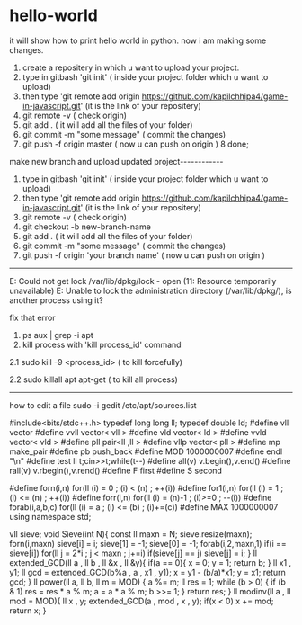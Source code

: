 # hello-world
it will show how to print hello world in python.
now i am making some changes.



1.  create a repositery in which u want to upload your project.
2. type in gitbash 'git init' ( inside your project folder which u want to upload)
3. then type 'git remote add origin https://github.com/kapilchhipa4/game-in-javascript.git' (it is the link of your repositery)
4.  git remote -v  ( check origin)
5. git add . ( it will add all the files of your folder)
6. git commit -m "some message"  ( commit the changes)
7. git  push -f origin master   ( now u can push on origin )
8 done;




make new branch and upload updated project------------

1.  type in gitbash 'git init' ( inside your project folder which u want to upload)
2. then type 'git remote add origin https://github.com/kapilchhipa4/game-in-javascript.git' (it is the link of your repositery)
3. git remote -v  ( check origin)
4. git checkout -b new-branch-name
5. git add . ( it will add all the files of your folder)
6. git commit -m "some message"  ( commit the changes)
7. git  push -f origin 'your branch name'   ( now u can push on origin )


-------------------------------------------------------------------------------------------
E: Could not get lock /var/lib/dpkg/lock - open (11: Resource temporarily unavailable)
E: Unable to lock the administration directory (/var/lib/dpkg/), is another process using it?

fix that error

1. ps aux | grep -i apt
2. kill process with 'kill process_id' command 

 2.1 sudo kill -9 <process_id>  ( to kill forcefully)
 
 2.2 sudo killall apt apt-get ( to kill all process)
 
 --------------------------------------------------------------------------------------------------
 how to edit a file
 sudo -i gedit /etc/apt/sources.list
























#include<bits/stdc++.h>
typedef long long ll;
typedef double ld;
#define vll vector<ll>
#define vvll vector< vll >
#define vld vector< ld >
#define vvld vector< vld >
#define pll pair<ll ,ll >
#define vllp vector< pll >
#define mp make_pair
#define pb push_back
#define MOD 1000000007
#define endl "\n"
#define test ll t;cin>>t;while(t--)
#define all(v) v.begin(),v.end()
#define rall(v) v.rbegin(),v.rend()
#define F first
#define S second

#define forn(i,n) for(ll (i) = 0 ; (i) < (n) ; ++(i))
#define for1(i,n) for(ll (i) = 1 ; (i) <= (n) ; ++(i))
#define forr(i,n) for(ll (i) = (n)-1 ; (i)>=0 ; --(i))
#define forab(i,a,b,c) for(ll (i) = a ; (i) <= (b) ; (i)+=(c))
#define MAX 1000000007
using namespace std;

vll sieve;
void Sieve(int N){
 const ll maxn = N;
 sieve.resize(maxn);
 forn(i,maxn) sieve[i] = i;
 sieve[1] = -1;
 sieve[0] = -1;
 forab(i,2,maxn,1) if(i == sieve[i]) for(ll j = 2*i ; j < maxn ; j+=i) if(sieve[j] == j) sieve[j] = i;
}
ll extended_GCD(ll a , ll b , ll &x , ll &y){
 if(a == 0){
     x = 0;
     y = 1;
     return b;
 }
 ll x1 , y1;
 ll gcd = extended_GCD(b%a , a , x1 , y1);
 x = y1 - (b/a)*x1; 
 y = x1;
 return gcd;
}
ll power(ll a, ll b, ll m = MOD) {
    a %= m;
    ll res = 1;
    while (b > 0) {
        if (b & 1)
            res = res * a % m;
        a = a * a % m;
        b >>= 1;
    }
    return res;
}
ll modinv(ll a , ll mod = MOD){
 ll x , y;
 extended_GCD(a , mod , x , y);
 if(x < 0) x += mod;
 return x;
}
